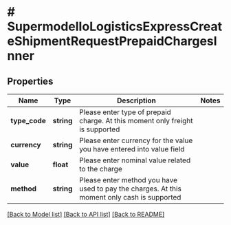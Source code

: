 # # SupermodelIoLogisticsExpressCreateShipmentRequestPrepaidChargesInner

## Properties

Name | Type | Description | Notes
------------ | ------------- | ------------- | -------------
**type_code** | **string** | Please enter type of prepaid charge. At this moment only freight is supported |
**currency** | **string** | Please enter currency for the value you have entered into value field |
**value** | **float** | Please enter nominal value related to the charge |
**method** | **string** | Please enter method you have used to pay the charges. At this moment only cash is supported |

[[Back to Model list]](../../README.md#models) [[Back to API list]](../../README.md#endpoints) [[Back to README]](../../README.md)
